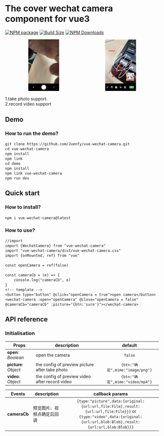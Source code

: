 The cover wechat camera component for vue3
=======================

[![NPM package][npm-img]][npm-url]
[![Build Size][build-size-img]][build-size-url]
[![NPM Downloads][npm-downloads-img]][npm-downloads-url]

<p align="center" style="display: flex">
    <a href="https://camera.juenfy.cn"><img width="40%" src="https://raw.githubusercontent.com/Juenfy/resources/refs/heads/master/camera/preview01.jpg"></a>
    <a href="https://camera.juenfy.cn"><img width="40%" src="https://raw.githubusercontent.com/Juenfy/resources/refs/heads/master/camera/preview02.jpg"></a>
</p>

1.take photo support.<br/>
2.record video support

## Demo
### How to run the demo?
```shell
git clone https://github.com/Juenfy/vue-wechat-camera.git
cd vue-wechat-camera
npm install
npm link
cd demo
npm install
npm link vue-wechat-camera
npm run dev
```

## Quick start
### How to install?
```shell
npm i vue-wechat-camera@latest
```

### How to use?

```vue
//import
import {WechatCamera} from "vue-wechat-camera"
import "vue-wechat-camera/dist/vue-wechat-camera.css"
import {onMounted, ref} from "vue"

const openCamera = ref(false)

const cameraCb = (e) => {
    console.log("cameraCb", e)
}
<!-- template -->
<button type="button" @click="openCamera = true">open camera</button>
<wechat-camera :open="openCamera" @close="openCamera = false" @cameraCb="cameraCb" :picture="{btn:'sure'}"></wechat-camera>
```

## API reference

### Initialisation

| Props                       | description                                             |            default            |
|-----------------------------|------------------------------------------------|:-----------------------------:|
| <b>open</b>: <i>Boolean</i> | open the camera                                |            `false`            |
| <b>picture</b>: <i>Object</i> | the config of preview picture after take photo | `{btn:"确定",mime:"image/png"}` |
| <b>video</b>: <i>Object</i> | the config of preview video after record video | `{btn:"确定",mime:"video/mp4"}` |

| Events            | description                  |                                                                           callback params                                                                            |
|-------------------|------------------------------|:--------------------------------------------------------------------------------------------------------------------------------------------------------------------:|
| <b>cameraCb</b>       | 预览图片、视频点确定后回调      | `{type:"picture",data:{original:{url:url,file:File},result:{url:url,file:File}}}` or `{type:"video",data:{original:{url:url,blob:Blob},result:{url:url,blob:Blob}}}` |

[npm-img]: https://img.shields.io/npm/v/vue-wechat-camera
[npm-url]: https://npmjs.org/package/vue-wechat-camera
[build-size-img]: https://img.shields.io/bundlephobia/minzip/vue-wechat-camera
[build-size-url]: https://bundlephobia.com/result?p=vue-wechat-camera
[npm-downloads-img]: https://img.shields.io/npm/dt/vue-wechat-camera
[npm-downloads-url]: https://www.npmtrends.com/vue-wechat-camera
